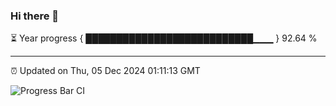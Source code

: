 ### Hi there 👋

⏳ Year progress { ███████████████████████████▁▁▁ } 92.64 %

---

⏰ Updated on Thu, 05 Dec 2024 01:11:13 GMT

![Progress Bar CI](https://github.com/liununu/liununu/workflows/Progress%20Bar%20CI/badge.svg)
